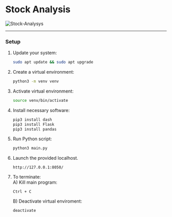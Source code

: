 # Stock Analysis
![Stock-Analysys](https://github.com/user-attachments/assets/b1def629-03f5-4ba5-aea4-3c26589ef5be)

---

### Setup

1. Update your system:
    ```bash
    sudo apt update && sudo apt upgrade
    ```
2. Create a virtual environment:
   ```bash
   python3 -m venv venv
   ```
3. Activate virtual environment:
   ```bash
   source venv/bin/activate
   ```
4. Install necessary software:
   ```bash
   pip3 install dash
   pip3 install Flask
   pip3 install pandas
   ```
5. Run Python script:
   ```bash
   python3 main.py
   ```
6. Launch the provided localhost.
    ```
    http://127.0.0.1:8050/
    ```
7. To terminate:<br>
   A) Kill main program:
     ```
     Ctrl + C
     ```
   B) Deactivate virtual enviroment:
     ```bash
     deactivate
     ```
   
